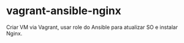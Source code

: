 # vagrant-ansible-nginx
Criar VM via Vagrant, usar role do Ansible para atualizar SO e instalar Nginx.